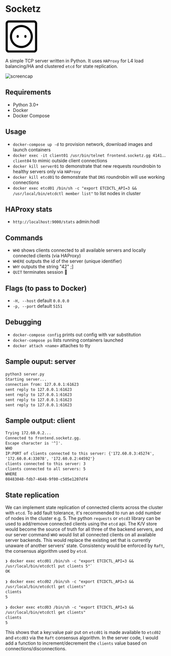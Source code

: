 Socketz
============
![socket](https://github.com/r3lik/socketz/blob/master/socket.png)

A simple TCP server written in Python. It uses `HAProxy` for L4 load balancing/HA and clustered `etcd` for state replication.

![screencap](https://github.com/r3lik/socketz/blob/master/socket.gif)

Requirements
--------------
* Python 3.0+
* Docker
* Docker Compose

Usage
------------
* `docker-compose up -d` to provision network, download images and launch containers
* `docker exec -it client01 /usr/bin/telnet frontend.socketz.gg 4141`... `client04` to mimic outside client connections
* `docker kill server01` to demonstrate that new requests roundrobin to healthy servers only via `HAProxy`
* `docker kill etcd01` to demonstrate that `DNS` roundrobin will use working connections
* `docker exec etcd01 /bin/sh -c "export ETCDCTL_API=3 && /usr/local/bin/etcdctl member list"` to list nodes in cluster


HAProxy stats
-------------
* `http://localhost:9000/stats` admin:hodl

Commands
-------------
* `WHO` shows clients connected to all available servers and locally connected clients (via HAProxy)
* `WHERE` outputs the id of the server (unique identifier)
* `WHY` outputs the string "42" ;]
* `QUIT` terminates session :wave:

Flags (to pass to Docker)
--------------
* `-H, --host` default `0.0.0.0`
* `-p, --port` default `5151`

Debugging
-------------
* `docker-compose config` prints out config with var substitution
* `docker-compose ps` lists running containers launched
* `docker attach <name>` attaches to tty

Sample ouput: server
----------------

```
python3 server.py
Starting server...
connection from: 127.0.0.1:61623
sent reply to 127.0.0.1:61623
sent reply to 127.0.0.1:61623
sent reply to 127.0.0.1:61623
sent reply to 127.0.0.1:61623
```

Sample output: client
---------------

```
Trying 172.60.0.2...
Connected to frontend.socketz.gg.
Escape character is '^]'.
WHO
IP:PORT of clients connected to this server: {'172.60.0.3:45274', '172.60.0.4:33078', '172.60.0.2:44592'}
clients connected to this server: 3
clients connected to all servers: 5
WHERE
08483048-fdb7-4648-9f00-c505e1207df4
```

State replication
-----------------
We can implement state replication of connected clients across the cluster with `etcd`. To add fault tolerance, it's recommended to run an odd number of nodes in the cluster e.g. 5. The python `requests` or `etcd3` library can be used to add/remove connected clients using the `etcd` api. The K/V store would become the source of truth for all three of the backend servers, and our server command `WHO` would list all connected clients on all available server backends. This would replace the existing set that is currently unaware of another servers' state. Consistency would be enforced by `Raft`, the consensus algorithm used by `etcd`.


```
❯ docker exec etcd01 /bin/sh -c "export ETCDCTL_API=3 && /usr/local/bin/etcdctl put clients 5"`
OK

❯ docker exec etcd02 /bin/sh -c "export ETCDCTL_API=3 && /usr/local/bin/etcdctl get clients"
clients
5

❯ docker exec etcd03 /bin/sh -c "export ETCDCTL_API=3 && /usr/local/bin/etcdctl get clients"
clients
5
```
This shows that a key:value pair put on `etcd01` is made available to `etcd02` and `etcd03` via the `Raft` consensus algorithm.
In the server code, I would add a function to increment/decrement the `clients` value based on connections/disconnections.
